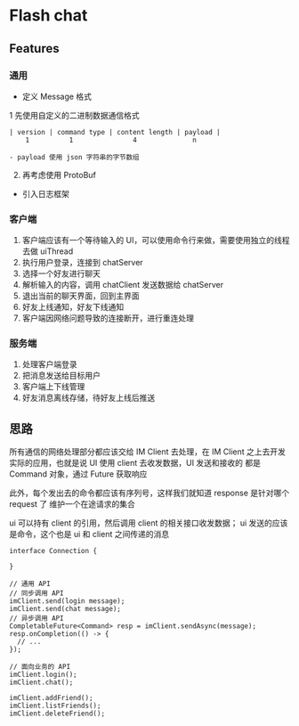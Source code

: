 
# Flash chat

## Features

### 通用

- 定义 Message 格式

1 先使用自定义的二进制数据通信格式

```                
| version | command type | content length | payload |
    1          1               4              n

- payload 使用 json 字符串的字节数组
```
    
2. 再考虑使用 ProtoBuf

- 引入日志框架

### 客户端

1. 客户端应该有一个等待输入的 UI，可以使用命令行来做，需要使用独立的线程去做 uiThread
2. 执行用户登录，连接到 chatServer
3. 选择一个好友进行聊天
4. 解析输入的内容，调用 chatClient 发送数据给 chatServer
5. 退出当前的聊天界面，回到主界面
6. 好友上线通知，好友下线通知
7. 客户端因网络问题导致的连接断开，进行重连处理

### 服务端

1. 处理客户端登录
2. 把消息发送给目标用户
3. 客户端上下线管理
4. 好友消息离线存储，待好友上线后推送

## 思路

所有通信的网络处理部分都应该交给 IM Client 去处理，在 IM Client 之上去开发实际的应用，也就是说 UI 使用 client 去收发数据，UI 发送和接收的
都是 Command 对象，通过 Future<Command> 获取响应

此外，每个发出去的命令都应该有序列号，这样我们就知道 response 是针对哪个 request 了
维护一个在途请求的集合

ui 可以持有 client 的引用，然后调用 client 的相关接口收发数据；
ui 发送的应该是命令，这个也是 ui 和 client 之间传递的消息

```
interface Connection {

}

// 通用 API
// 同步调用 API
imClient.send(login message);
imClient.send(chat message);
// 异步调用 API
CompletableFuture<Command> resp = imClient.sendAsync(message);
resp.onCompletion(() -> {
  // ...
});

// 面向业务的 API
imClient.login();
imClient.chat();

imClient.addFriend();
imClient.listFriends();
imClient.deleteFriend();
```